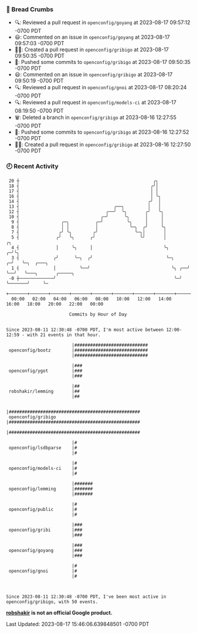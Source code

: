 ### 🍞 Bread Crumbs

 * 🔍: Reviewed a pull request in  `openconfig/goyang` at 2023-08-17 09:57:12 -0700 PDT
 * 😃: Commented on an issue in `openconfig/goyang` at 2023-08-17 09:57:03 -0700 PDT
 * ✍🏼: Created a pull request in `openconfig/gribigo` at 2023-08-17 09:50:35 -0700 PDT
 * 🚢: Pushed some commits to `openconfig/gribigo` at 2023-08-17 09:50:35 -0700 PDT
 * 😃: Commented on an issue in `openconfig/gribigo` at 2023-08-17 09:50:19 -0700 PDT
 * 🔍: Reviewed a pull request in  `openconfig/gnoi` at 2023-08-17 08:20:24 -0700 PDT
 * 🔍: Reviewed a pull request in  `openconfig/models-ci` at 2023-08-17 08:19:50 -0700 PDT
 * 🗑: Deleted a branch in `openconfig/gribigo` at 2023-08-16 12:27:55 -0700 PDT
 * 🚢: Pushed some commits to `openconfig/gribigo` at 2023-08-16 12:27:52 -0700 PDT
 * ✍🏼: Created a pull request in `openconfig/gribigo` at 2023-08-16 12:27:50 -0700 PDT

### 🕘 Recent Activity
```
 20 ┼                                                   ╭╮
 18 ┤                                                  ╭╯│
 17 ┤                                                  │ │
 16 ┤                                                  │ ╰╮
 14 ┤                                                 ╭╯  │
 13 ┤                                    ╭──╮         │   │
 12 ┤                                 ╭──╯  ╰╮       ╭╯   ╰╮
 10 ┤                               ╭─╯      ╰╮      │     │
  9 ┤                ╭─╮          ╭─╯         ╰╮     │     │
  8 ┤                │ │          │            ╰─╮  ╭╯     ╰╮
  7 ┤               ╭╯ ╰╮        ╭╯              ╰─╮│       │
  5 ┤              ╭╯   ╰╮      ╭╯                 ╰╯       │            ╭╮
  4 ┤              │     ╰╮     │                           ╰╮         ╭─╯╰╮
  3 ┤             ╭╯      ╰─╮  ╭╯                            ╰─╮     ╭─╯   ╰─╮  ╭───╮
  1 ┤             │         ╰──╯                               ╰╮ ╭──╯       ╰──╯   ╰───╮       ╭─────╮
 -0 ┼─────────────╯                                             ╰─╯                     ╰───────╯     ╰─
    +───────+───────+───────+───────+───────+───────+───────+───────+───────+───────+───────+───────+────
  00:00   02:00   04:00   06:00   08:00   10:00   12:00   14:00   16:00   18:00   20:00   22:00   00:00   

						Commits by Hour of Day


Since 2023-08-11 12:30:48 -0700 PDT, I'm most active between 12:00-12:59 - with 21 events in that hour.

```



```
                         |############################
 openconfig/bootz        |############################
                         |############################

                         |###
 openconfig/ygot         |###
                         |###

                         |##
 robshakir/lemming       |##
                         |##

                         |##################################################
 openconfig/gribigo      |##################################################
                         |##################################################

                         |#
 openconfig/lsdbparse    |#
                         |#

                         |#
 openconfig/models-ci    |#
                         |#

                         |#######
 openconfig/lemming      |#######
                         |#######

                         |#
 openconfig/public       |#
                         |#

                         |###
 openconfig/gribi        |###
                         |###

                         |###
 openconfig/goyang       |###
                         |###

                         |#
 openconfig/gnoi         |#
                         |#



Since 2023-08-11 12:30:48 -0700 PDT, I've been most active in openconfig/gribigo, with 50 events.

```
**[robshakir](mailto:robjs@google.com) is not an official Google product.**  


Last Updated: 2023-08-17 15:46:06.639848501 -0700 PDT
